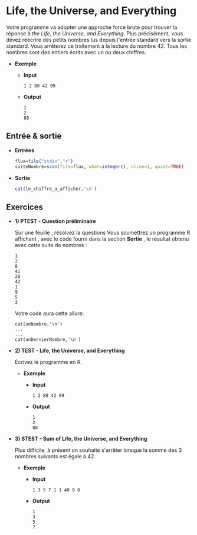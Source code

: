 # Life, the Universe, and Everything

Votre programme va adopter une approche force brute pour trouver la réponse à *the Life, the Universe, and Everything*.
Plus précisément, vous devez réécrire des petits nombres lus depuis l'entrée standard vers la sortie standard.
Vous arrêterez ce traitement à la lecture du nombre 42.
Tous les nombres sont des entiers écrits avec un ou deux chiffres.

+ **Exemple**

  + **Input**
  
    ```
    1 2 88 42 99
    ```

  + **Output**
  
    ```
    1
    2
    88
    ```

## Entrée & sortie

+ **Entrées**
  
  ```R
  flux=file("stdin","r")
  suiteNombre=scan(file=flux, what=integer(), nline=1, quiet=TRUE)
  ```
+ **Sortie**

  ```R
  cat(le_chiffre_a_afficher,'\n')
  ```  

## Exercices

+ **1) PTEST - Question préliminaire**

  Sur une feuille , résolvez la questions
  Vous soumettrez un programme R affichant , avec le code fourni dans la section **Sortie** , le résultat obtenu avec cette suite de nombres :
    ```
    1
    2
    8
    41
    20
    42
    1
    9
    5
    3
    ```
    
    Votre code aura cette allure:
    
    ```
    cat(unNombre,'\n')
    ...
    ...
    cat(unDernierNombre,'\n')
    ```


+ **2) TEST -  Life, the Universe, and Everything**

  Écrivez le programme en R.


  + **Exemple**
    + **Input**
    
      ```
      1 2 88 42 99
      ```
    + **Output**
    
      ```
      1
      2
      88
      
      ```

+ **3) STEST - Sum of Life, the Universe, and Everything**

  Plus difficile, à présent on souhaite s'arrêter lorsque la somme des 3 nombres suivants est égale à 42.
  
  + **Exemple**
  
    + **Input**
    
      ```
      1 3 5 7 1 1 40 9 8
      ```
    
    + **Output**
    
      ```
      1
      3
      5
      7
      
      ```
